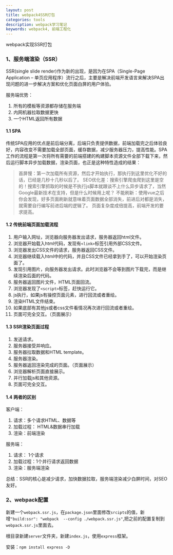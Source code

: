 ```yaml
---
layout: post
title: webpack4SSR打包
categories: tools
description: webpack学习笔记
keywords: webpack4, 前端工程化 
---
```



webpack实现SSR打包

### 1、服务端渲染（SSR）

SSR(single slide render)作为新的出现，是因为在SPA（Single-Page Application – 单页应用程序）流行之后，主要是解决前端开发语言来解决SPA出现问题的进一步解决方案和优化页面白屏的用户体验。

服务端优势：

1. 所有的模板等资源都存储在服务端
2. 内网机器拉取数据更快
3. 一个HTML返回所有数据

#### 1.1 SPA

传统SPA应用的优点是前后端分离，后端只负责提供数据，前端加载完之后体验良好，内容改变不需要加载全部页面，缓存数据，减少服务器压力，提高性能。SPA工作的流程是第一次将所有需要的前端搭建的构建脚本资源文件全部下载下来，然后运行脚本异步加载数据，渲染页面，也正是这种特性造成的结果：

> 首屏慢：第一次加载所有资源，然后才开始执行，那执行到这里优化不好的话，已经是几秒十几秒以后了。
> SEO优化差：搜索引擎爬虫爬到这里是空的！搜索引擎抓取的时候是不执行js脚本就跟谈不上什么异步请求了，当然Google最新技术在支持，但是什么时候用上呢？
> 不能刷新：使用vue之后你会发现，好多页面刷新就意味着页面数据全部消失，前进后对都是消失，就需要自行编写前进后端的逻辑了。
> 页面复杂度成倍提高，前端开发的要求提高。

#### 1.2 传统前端页面加载流程

1. 用户输入网址，浏览器向服务器发出请求，服务器返回html文件。
2. 浏览器开始载入html代码，发现有`<link>`标签引用外部CSS文件。
3. 浏览器发出CSS文件的请求，服务器返回CSS文件。
4. 浏览器继续载入html中的代码，并且CSS文件已经拿到手了，可以开始渲染页面了。
5. 发现引用图片，向服务器发出请求。此时浏览器不会等到图片下载完，而是继续渲染后面的代码。
6. 服务器返回图片文件，HTML页面回流。
7. 浏览器发现了`<script>`标签，赶快运行它。
8. js执行，如果js有操控页面元素，进行回流或者重绘。
9. 渲染HTML文件结束。
10. 如果底部有其他js或者css文件看情况再次进行回流或者重绘。
11. 页面可完全交互。（页面展示）

#### 1.3 SSR渲染页面过程

1. 发送请求。
2. 服务器接受并响应。
3. 服务器拉取数据和HTML template。
4. 服务器渲染。
5. 服务器返回渲染完成的页面。（页面展示）
6. 浏览器解析页面直接展示。
7. 并行加载js和其他资源。
8. 页面可完全交互。

#### 1.4 两者的区别

客户端：

1. 请求：多个请求HTML、数据等
2. 加载过程： HTML&数据串行加载
3. 渲染：前端渲染

服务端：

1. 请求： 1个请求
2. 加载过程：1个并行请求返回数据
3. 渲染：服务端渲染

总结：SSR的核心是减少请求，加快数据拉取，服务端渲染减少白屏时间，对SEO友好。

### 2、webpack配置

新建一个`webpack.ssr.js`，在`package.json`里面修改`srcipts`的值，新增`"build:ssr": "webpack  --config ./webpack.ssr.js"`,把之前的配置复制到`webpack.ssr.js`里面去。

根目录新建`server`文件夹，新建`index.js`，使用`express`框架。

安装：`npm install express -D`
